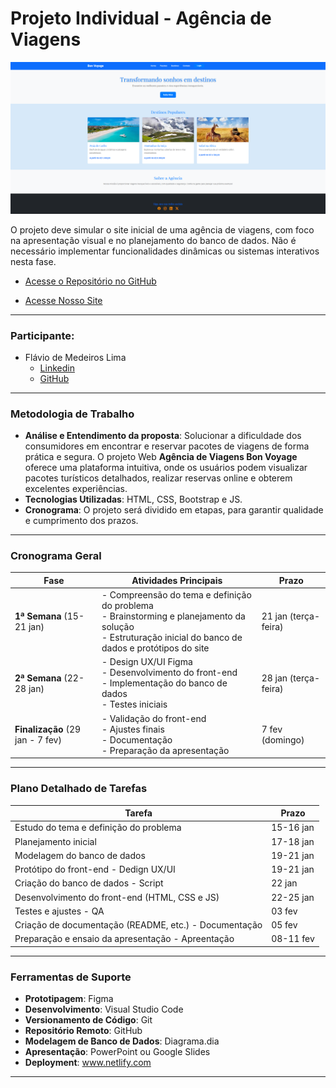 
# Projeto Individual - Agência de Viagens 

![Página Principal](./assets/img/home.png)

O projeto deve simular o site inicial de uma agência de viagens, com foco na apresentação visual e no planejamento do banco de dados. Não é necessário implementar funcionalidades dinâmicas ou sistemas interativos nesta fase. 

* [Acesse o Repositório no GitHub](https://github.com/Flimars/projeto-individual-ag-de-Viagens/)

* [Acesse Nosso Site](https://povosindegenas.netlify.app/)

---

### **Participante**: 
 
  * Flávio de Medeiros Lima 
      - [Linkedin](https://www.linkedin.com/in/flaviotheprogrammer/)
      - [GitHub](https://github.com/Flimars)
 
  ---

### **Metodologia de Trabalho**    
- **Análise e Entendimento da proposta**: Solucionar a dificuldade dos consumidores em encontrar e reservar pacotes de viagens de forma prática e segura. O projeto Web **Agência de Viagens Bon Voyage** oferece uma plataforma intuitiva, onde os usuários podem visualizar pacotes turísticos detalhados, realizar reservas online e obterem excelentes experiências.
- **Tecnologias Utilizadas**: HTML, CSS, Bootstrap e JS. 
- **Cronograma**: O projeto será dividido em etapas, para garantir qualidade e cumprimento dos prazos.  

---

### **Cronograma Geral**  

| **Fase**               | **Atividades Principais**                        | **Prazo**         |
|-------------------------|------------------------------------------------|-------------------|
| **1ª Semana** (15-21 jan) | - Compreensão do tema e definição do problema<br>- Brainstorming e planejamento da solução<br>- Estruturação inicial do banco de dados e protótipos do site | 21 jan (terça-feira)  |
| **2ª Semana** (22-28 jan) | - Design UX/UI Figma<br> - Desenvolvimento do front-end<br>- Implementação do banco de dados<br>- Testes iniciais | 28 jan (terça-feira)  |
| **Finalização** (29 jan - 7 fev) | - Validação do front-end<br>- Ajustes finais<br>- Documentação<br>- Preparação da apresentação | 7 fev (domingo)   |

---

### **Plano Detalhado de Tarefas**  

| **Tarefa**                                                | **Prazo**        |
|-----------------------------------------------------------|------------------|
| Estudo do tema e definição do problema                    | 15-16 jan        |
| Planejamento inicial                                      | 17-18 jan        |
| Modelagem do banco de dados                               | 19-21 jan        |
| Protótipo do front-end - Dedign UX/UI                     | 19-21 jan        |
| Criação do banco de dados - Script                        | 22 jan           |
| Desenvolvimento do front-end (HTML, CSS e JS)             | 22-25 jan        |
| Testes e ajustes  - QA                                    | 03 fev           |
| Criação de documentação (README, etc.) - Documentação     | 05 fev           |
| Preparação e ensaio da apresentação  - Apreentação        | 08-11 fev        |


---

### **Ferramentas de Suporte**  
  
- **Prototipagem**: Figma 
- **Desenvolvimento**: Visual Studio Code 
- **Versionamento de Código**: Git
- **Repositório Remoto**: GitHub
- **Modelagem de Banco de Dados**: Diagrama.dia  
- **Apresentação**: PowerPoint ou Google Slides
- **Deployment**: www.netlify.com  

---
